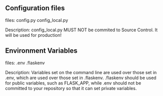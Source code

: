 ## Configuration files
files:
  config.py
  config_local.py

Description:
config_local.py MUST NOT be commited to Source Control. It will be used for production!

## Environment Variables
files:
  .env
  .flaskenv

Description:
Variables set on the command line are used over those set in .env, which are used over those set in .flaskenv. .flaskenv should be used for public variables, such as FLASK_APP, while .env should not be committed to your repository so that it can set private variables.